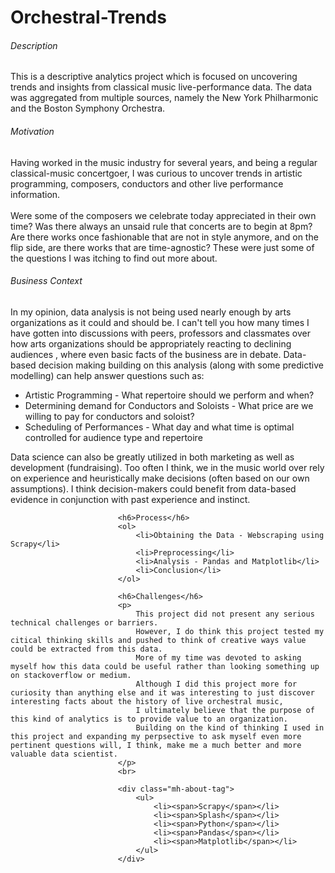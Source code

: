 # Orchestral-Trends

<h6>Description</h6>
                            <p>
                                This is a descriptive analytics project which is focused on uncovering trends and insights from classical music live-performance data.
                                The data was aggregated from multiple sources, namely the New York Philharmonic and the Boston Symphony Orchestra.
                            </p>       
                            <h6>Motivation</h6>
                            <p>
                                Having worked in the music industry for several years, and being a regular classical-music concertgoer, 
                                I was curious to uncover trends in artistic programming, composers, conductors and other live performance information.
                                <br><br>
                                Were some of the composers we celebrate today appreciated in their own time? 
                                Was there always an unsaid rule that concerts are to begin at 8pm?
                                Are there works once fashionable that are not in style anymore, and on the flip side, are there works that are time-agnostic?
                                These were just some of the questions I was itching to find out more about.
                            </p>
                            <h6>Business Context</h6>
                            <p>
                                In my opinion, data analysis is not being used nearly enough by arts organizations as it could and should be.
                                I can't tell you how many times I have gotten into discussions with peers, professors and classmates over how arts organizations should be appropriately reacting to declining audiences
                                , where even basic facts of the business are in debate.
                                Data-based decision making building on this analysis (along with some predictive modelling) can help answer questions such as:
                                <ul>
                                    <li>Artistic Programming - What repertoire should we perform and when?</li>
                                    <li>Determining demand for Conductors and Soloists - What price are we willing to pay for conductors and soloist?</li>
                                    <li>Scheduling of Performances - What day and what time is optimal controlled for audience type and repertoire</li>
                                </ul>
                                Data science can also be greatly utilized in both marketing as well as development (fundraising).
                                Too often I think, we in the music world over rely on experience and heuristically make decisions (often based on our own assumptions). 
                                I think decision-makers could benefit from data-based evidence in conjunction with past experience and instinct.
                            </p>
    
                            <h6>Process</h6>
                            <ol>
                                <li>Obtaining the Data - Webscraping using Scrapy</li>
                                <li>Preprocessing</li>
                                <li>Analysis - Pandas and Matplotlib</li>
                                <li>Conclusion</li>
                            </ol> 
    
                            <h6>Challenges</h6>
                            <p>
                                This project did not present any serious technical challenges or barriers. 
                                However, I do think this project tested my citical thinking skills and pushed to think of creative ways value could be extracted from this data. 
                                More of my time was devoted to asking myself how this data could be useful rather than looking something up on stackoverflow or medium.
                                Although I did this project more for curiosity than anything else and it was interesting to just discover interesting facts about the history of live orchestral music, 
                                I ultimately believe that the purpose of this kind of analytics is to provide value to an organization.
                                Building on the kind of thinking I used in this project and expanding my perpsective to ask myself even more pertinent questions will, I think, make me a much better and more valuable data scientist.
                            </p>  
                            <br>
    
                            <div class="mh-about-tag">
                                <ul>
                                    <li><span>Scrapy</span></li>
                                    <li><span>Splash</span></li>
                                    <li><span>Python</span></li>
                                    <li><span>Pandas</span></li>
                                    <li><span>Matplotlib</span></li>
                                </ul>
                            </div>
    
